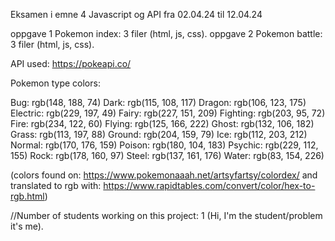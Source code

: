 Eksamen i emne 4 Javascript og API 
fra 02.04.24 til 12.04.24

oppgave 1 Pokemon index: 3 filer (html, js, css).
oppgave 2 Pokemon battle: 3 filer (html, js, css).

API used: https://pokeapi.co/

Pokemon type colors:

Bug: rgb(148, 188, 74)
Dark: rgb(115, 108, 117)
Dragon: rgb(106, 123, 175)
Electric: rgb(229, 197, 49)
Fairy: rgb(227, 151, 209)
Fighting: rgb(203, 95, 72)
Fire: rgb(234, 122, 60)
Flying: rgb(125, 166, 222)
Ghost: rgb(132, 106, 182)
Grass: rgb(113, 197, 88)
Ground: rgb(204, 159, 79)
Ice: rgb(112, 203, 212)
Normal: rgb(170, 176, 159)
Poison: rgb(180, 104, 183)
Psychic: rgb(229, 112, 155)
Rock: rgb(178, 160, 97)
Steel: rgb(137, 161, 176)
Water: rgb(83, 154, 226)

(colors found on: 
https://www.pokemonaaah.net/artsyfartsy/colordex/ 
and translated to rgb with: 
https://www.rapidtables.com/convert/color/hex-to-rgb.html)

//Number of students working on this project: 1 (Hi, I'm the student/problem it's me).
